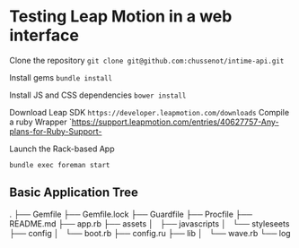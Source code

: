 Testing Leap Motion in a web interface
======================================

Clone the repository
`git clone git@github.com:chussenot/intime-api.git`

Install gems
`bundle install`

Install JS and CSS dependencies
`bower install`

Download Leap SDK
`https://developer.leapmotion.com/downloads`
Compile a ruby Wrapper
`https://support.leapmotion.com/entries/40627757-Any-plans-for-Ruby-Support-

Launch the Rack-based App
```
bundle exec foreman start
```
## Basic Application Tree
.
├── Gemfile
├── Gemfile.lock
├── Guardfile
├── Procfile
├── README.md
├── app.rb
├── assets
│   ├── javascripts
│   └── styleseets
├── config
│   └── boot.rb
├── config.ru
├── lib
│   └── wave.rb
└── log
